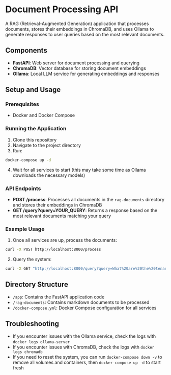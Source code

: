 # Document Processing API

A RAG (Retrieval-Augmented Generation) application that processes documents, stores their embeddings in ChromaDB, and uses Ollama to generate responses to user queries based on the most relevant documents.

## Components

- **FastAPI**: Web server for document processing and querying
- **ChromaDB**: Vector database for storing document embeddings
- **Ollama**: Local LLM service for generating embeddings and responses

## Setup and Usage

### Prerequisites

- Docker and Docker Compose

### Running the Application

1. Clone this repository
2. Navigate to the project directory
3. Run:

```bash
docker-compose up -d
```

4. Wait for all services to start (this may take some time as Ollama downloads the necessary models)

### API Endpoints

- **POST /process**: Processes all documents in the `rag-documents` directory and stores their embeddings in ChromaDB
- **GET /query?query=YOUR_QUERY**: Returns a response based on the most relevant documents matching your query

### Example Usage

1. Once all services are up, process the documents:

```bash
curl -X POST http://localhost:8000/process
```

2. Query the system:

```bash
curl -X GET "http://localhost:8000/query?query=What%20are%20the%20tenant%20configuration%20settings?"
```

## Directory Structure

- `/app`: Contains the FastAPI application code
- `/rag-documents`: Contains markdown documents to be processed
- `/docker-compose.yml`: Docker Compose configuration for all services

## Troubleshooting

- If you encounter issues with the Ollama service, check the logs with `docker logs ollama-server`
- If you encounter issues with ChromaDB, check the logs with `docker logs chromadb`
- If you need to reset the system, you can run `docker-compose down -v` to remove all volumes and containers, then `docker-compose up -d` to start fresh